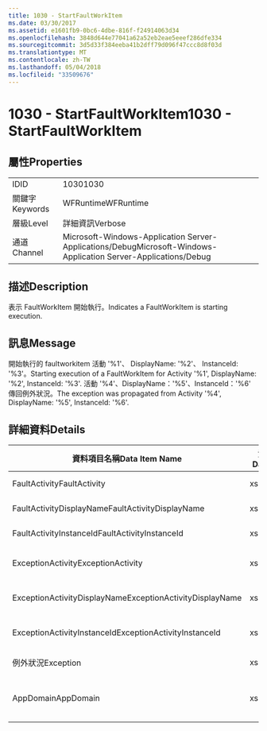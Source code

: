 ```yaml
---
title: 1030 - StartFaultWorkItem
ms.date: 03/30/2017
ms.assetid: e1601fb9-0bc6-4dbe-816f-f24914063d34
ms.openlocfilehash: 3848d644e77041a62a52eb2eae5eeef286dfe334
ms.sourcegitcommit: 3d5d33f384eeba41b2dff79d096f47ccc8d8f03d
ms.translationtype: MT
ms.contentlocale: zh-TW
ms.lasthandoff: 05/04/2018
ms.locfileid: "33509676"
---
```

# <a name="1030---startfaultworkitem"></a><span data-ttu-id="07839-102">1030 - StartFaultWorkItem</span><span class="sxs-lookup"><span data-stu-id="07839-102">1030 - StartFaultWorkItem</span></span>
## <a name="properties"></a><span data-ttu-id="07839-103">屬性</span><span class="sxs-lookup"><span data-stu-id="07839-103">Properties</span></span>  
  
|||  
|-|-|  
|<span data-ttu-id="07839-104">ID</span><span class="sxs-lookup"><span data-stu-id="07839-104">ID</span></span>|<span data-ttu-id="07839-105">1030</span><span class="sxs-lookup"><span data-stu-id="07839-105">1030</span></span>|  
|<span data-ttu-id="07839-106">關鍵字</span><span class="sxs-lookup"><span data-stu-id="07839-106">Keywords</span></span>|<span data-ttu-id="07839-107">WFRuntime</span><span class="sxs-lookup"><span data-stu-id="07839-107">WFRuntime</span></span>|  
|<span data-ttu-id="07839-108">層級</span><span class="sxs-lookup"><span data-stu-id="07839-108">Level</span></span>|<span data-ttu-id="07839-109">詳細資訊</span><span class="sxs-lookup"><span data-stu-id="07839-109">Verbose</span></span>|  
|<span data-ttu-id="07839-110">通道</span><span class="sxs-lookup"><span data-stu-id="07839-110">Channel</span></span>|<span data-ttu-id="07839-111">Microsoft-Windows-Application Server-Applications/Debug</span><span class="sxs-lookup"><span data-stu-id="07839-111">Microsoft-Windows-Application Server-Applications/Debug</span></span>|  
  
## <a name="description"></a><span data-ttu-id="07839-112">描述</span><span class="sxs-lookup"><span data-stu-id="07839-112">Description</span></span>  
 <span data-ttu-id="07839-113">表示 FaultWorkItem 開始執行。</span><span class="sxs-lookup"><span data-stu-id="07839-113">Indicates a FaultWorkItem is starting execution.</span></span>  
  
## <a name="message"></a><span data-ttu-id="07839-114">訊息</span><span class="sxs-lookup"><span data-stu-id="07839-114">Message</span></span>  
 <span data-ttu-id="07839-115">開始執行的 faultworkitem 活動 '%1'、 DisplayName: '%2'、 InstanceId: '%3'。</span><span class="sxs-lookup"><span data-stu-id="07839-115">Starting execution of a FaultWorkItem for Activity '%1', DisplayName: '%2', InstanceId: '%3'.</span></span>  <span data-ttu-id="07839-116">活動 '%4'、DisplayName：'%5'、InstanceId：'%6' 傳回例外狀況。</span><span class="sxs-lookup"><span data-stu-id="07839-116">The exception was propagated from Activity '%4', DisplayName: '%5', InstanceId: '%6'.</span></span>  
  
## <a name="details"></a><span data-ttu-id="07839-117">詳細資料</span><span class="sxs-lookup"><span data-stu-id="07839-117">Details</span></span>  
  
|<span data-ttu-id="07839-118">資料項目名稱</span><span class="sxs-lookup"><span data-stu-id="07839-118">Data Item Name</span></span>|<span data-ttu-id="07839-119">資料項目型別</span><span class="sxs-lookup"><span data-stu-id="07839-119">Data Item Type</span></span>|<span data-ttu-id="07839-120">描述</span><span class="sxs-lookup"><span data-stu-id="07839-120">Description</span></span>|  
|--------------------|--------------------|-----------------|  
|<span data-ttu-id="07839-121">FaultActivity</span><span class="sxs-lookup"><span data-stu-id="07839-121">FaultActivity</span></span>|<span data-ttu-id="07839-122">xs:string</span><span class="sxs-lookup"><span data-stu-id="07839-122">xs:string</span></span>|<span data-ttu-id="07839-123">錯誤活動的型別名稱。</span><span class="sxs-lookup"><span data-stu-id="07839-123">The type name of the fault activity.</span></span>|  
|<span data-ttu-id="07839-124">FaultActivityDisplayName</span><span class="sxs-lookup"><span data-stu-id="07839-124">FaultActivityDisplayName</span></span>|<span data-ttu-id="07839-125">xs:string</span><span class="sxs-lookup"><span data-stu-id="07839-125">xs:string</span></span>|<span data-ttu-id="07839-126">錯誤活動的顯示名稱。</span><span class="sxs-lookup"><span data-stu-id="07839-126">The display name of the fault activity.</span></span>|  
|<span data-ttu-id="07839-127">FaultActivityInstanceId</span><span class="sxs-lookup"><span data-stu-id="07839-127">FaultActivityInstanceId</span></span>|<span data-ttu-id="07839-128">xs:string</span><span class="sxs-lookup"><span data-stu-id="07839-128">xs:string</span></span>|<span data-ttu-id="07839-129">錯誤活動的執行個體 ID。</span><span class="sxs-lookup"><span data-stu-id="07839-129">The instance id of the fault activity.</span></span>|  
|<span data-ttu-id="07839-130">ExceptionActivity</span><span class="sxs-lookup"><span data-stu-id="07839-130">ExceptionActivity</span></span>|<span data-ttu-id="07839-131">xs:string</span><span class="sxs-lookup"><span data-stu-id="07839-131">xs:string</span></span>|<span data-ttu-id="07839-132">擲回例外狀況之活動的型別名稱。</span><span class="sxs-lookup"><span data-stu-id="07839-132">The type name of the activity that threw the exception.</span></span>|  
|<span data-ttu-id="07839-133">ExceptionActivityDisplayName</span><span class="sxs-lookup"><span data-stu-id="07839-133">ExceptionActivityDisplayName</span></span>|<span data-ttu-id="07839-134">xs:string</span><span class="sxs-lookup"><span data-stu-id="07839-134">xs:string</span></span>|<span data-ttu-id="07839-135">擲回例外狀況之活動的顯示名稱。</span><span class="sxs-lookup"><span data-stu-id="07839-135">The display name of the activity that threw the exception.</span></span>|  
|<span data-ttu-id="07839-136">ExceptionActivityInstanceId</span><span class="sxs-lookup"><span data-stu-id="07839-136">ExceptionActivityInstanceId</span></span>|<span data-ttu-id="07839-137">xs:string</span><span class="sxs-lookup"><span data-stu-id="07839-137">xs:string</span></span>|<span data-ttu-id="07839-138">擲回例外狀況之活動的執行個體 ID。</span><span class="sxs-lookup"><span data-stu-id="07839-138">The instance id of the activity that threw the exception.</span></span>|  
|<span data-ttu-id="07839-139">例外狀況</span><span class="sxs-lookup"><span data-stu-id="07839-139">Exception</span></span>|<span data-ttu-id="07839-140">xs:string</span><span class="sxs-lookup"><span data-stu-id="07839-140">xs:string</span></span>|<span data-ttu-id="07839-141">例外狀況的例外狀況詳細資料</span><span class="sxs-lookup"><span data-stu-id="07839-141">The exception details for the exception</span></span>|  
|<span data-ttu-id="07839-142">AppDomain</span><span class="sxs-lookup"><span data-stu-id="07839-142">AppDomain</span></span>|<span data-ttu-id="07839-143">xs:string</span><span class="sxs-lookup"><span data-stu-id="07839-143">xs:string</span></span>|<span data-ttu-id="07839-144">由 AppDomain.CurrentDomain.FriendlyName 傳回的字串。</span><span class="sxs-lookup"><span data-stu-id="07839-144">The string returned by AppDomain.CurrentDomain.FriendlyName.</span></span>|
